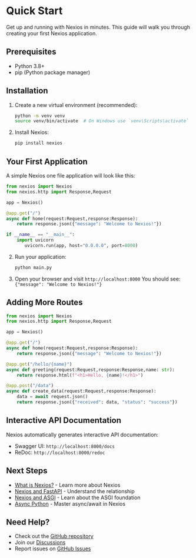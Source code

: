 # Quick Start

Get up and running with Nexios in minutes. This guide will walk you through creating your first Nexios application.

## Prerequisites

- Python 3.8+
- pip (Python package manager)

## Installation

1. Create a new virtual environment (recommended):
   ```bash
   python -m venv venv
   source venv/bin/activate  # On Windows use `venv\Scripts\activate`
   ```

2. Install Nexios:
   ```bash
   pip install nexios
   ```

## Your First Application
A simple Nexios one file  application will look like this:

```python
from nexios import Nexios
from nexios.http import Response,Request

app = Nexios()

@app.get("/")
async def home(request:Request,response:Response):
    return response.json({"message": "Welcome to Nexios!"})

if __name__ == "__main__":
    import uvicorn
       uvicorn.run(app, host="0.0.0.0", port=8000)
   ```

2. Run your application:
   ```bash
   python main.py
   ```

3. Open your browser and visit `http://localhost:8000`
   You should see: `{"message": "Welcome to Nexios!"}`

## Adding More Routes

```python
from nexios import Nexios
from nexios.http import Response,Request

app = Nexios()

@app.get("/")
async def home(request:Request,response:Response):
    return response.json({"message": "Welcome to Nexios!"})

@app.get("/hello/{name}")
async def greeting(request:Request,response:Response,name: str):
    return response.html(f"<h1>Hello, {name}!</h1>")

@app.post("/data")
async def create_data(request:Request,response:Response):
    data = await request.json()
    return response.json({"received": data, "status": "success"})
```

## Interactive API Documentation

Nexios automatically generates interactive API documentation:
- Swagger UI: `http://localhost:8000/docs`
- ReDoc: `http://localhost:8000/redoc`

## Next Steps

- [What is Nexios?](../intro) - Learn more about Nexios
- [Nexios and FastAPI](./nexios-and-fastapi) - Understand the relationship
- [Nexios and ASGI](./nexios-and-asgi) - Learn about the ASGI foundation
- [Async Python](./nexios-and-async-python) - Master async/await in Nexios

## Need Help?

- Check out the [GitHub repository](https://github.com/nexios-labs/nexios)
- Join our [Discussions](https://github.com/orgs/nexios-labs/discussions)
- Report issues on [GitHub Issues](https://github.com/nexios-labs/nexios/issues)
